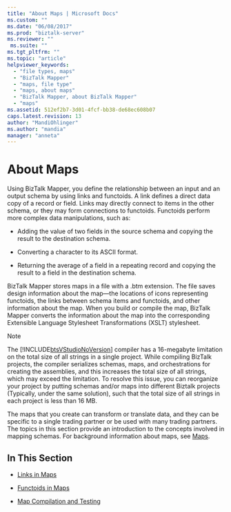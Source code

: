 ```yaml
---
title: "About Maps | Microsoft Docs"
ms.custom: ""
ms.date: "06/08/2017"
ms.prod: "biztalk-server"
ms.reviewer: ""
 ms.suite: ""
ms.tgt_pltfrm: ""
ms.topic: "article"
helpviewer_keywords: 
  - "file types, maps"
  - "BizTalk Mapper"
  - "maps, file type"
  - "maps, about maps"
  - "BizTalk Mapper, about BizTalk Mapper"
  - "maps"
ms.assetid: 512ef2b7-3d01-4fcf-bb38-de68ec608b07
caps.latest.revision: 13
author: "MandiOhlinger"
ms.author: "mandia"
manager: "anneta"
---
```

# About Maps
Using BizTalk Mapper, you define the relationship between an input and an output schema by using links and functoids. A link defines a direct data copy of a record or field. Links may directly connect to items in the other schema, or they may form connections to functoids. Functoids perform more complex data manipulations, such as:  
  
-   Adding the value of two fields in the source schema and copying the result to the destination schema.  
  
-   Converting a character to its ASCII format.  
  
-   Returning the average of a field in a repeating record and copying the result to a field in the destination schema.  
  
 BizTalk Mapper stores maps in a file with a .btm extension. The file saves design information about the map—the locations of icons representing functoids, the links between schema items and functoids, and other information about the map. When you build or compile the map, BizTalk Mapper converts the information about the map into the corresponding Extensible Language Stylesheet Transformations (XSLT) stylesheet.  
  
> [!NOTE]
>  The [!INCLUDE[btsVStudioNoVersion](../includes/btsvstudionoversion-md.md)] compiler has a 16-megabyte limitation on the total size of all strings in a single project. While compiling BizTalk projects, the compiler serializes schemas, maps, and orchestrations for creating the assemblies, and this increases the total size of all strings, which may exceed the limitation. To resolve this issue, you can reorganize your project by putting schemas and/or maps into different Biztalk projects (Typically, under the same solution), such that  the total size of all strings in each project is less than 16 MB.  
  
 The maps that you create can transform or translate data, and they can be specific to a single trading partner or be used with many trading partners. The topics in this section provide an introduction to the concepts involved in mapping schemas. For background information about maps, see [Maps](../core/maps.md).  
  
## In This Section  
  
-   [Links in Maps](../core/links-in-maps.md)  
  
-   [Functoids in Maps](../core/functoids-in-maps.md)  
  
-   [Map Compilation and Testing](../core/map-compilation-and-testing.md)